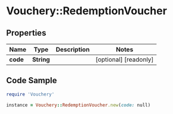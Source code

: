 # Vouchery::RedemptionVoucher

## Properties

Name | Type | Description | Notes
------------ | ------------- | ------------- | -------------
**code** | **String** |  | [optional] [readonly] 

## Code Sample

```ruby
require 'Vouchery'

instance = Vouchery::RedemptionVoucher.new(code: null)
```


